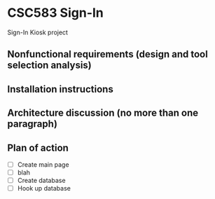 # CSC583 Sign-In
Sign-In Kiosk project


## Nonfunctional requirements (design and tool selection analysis)


## Installation instructions

## Architecture discussion (no more than one paragraph)


## Plan of action
- [ ] Create main page
- [ ] blah
- [ ] Create database
- [ ] Hook up database
